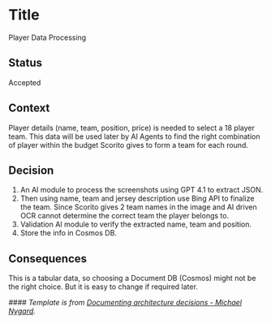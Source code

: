 # Title

Player Data Processing

## Status

Accepted

## Context

Player details (name, team, position, price) is needed to select a 18 player team. This data will be used later by AI Agents to find the right combination of player within the budget Scorito gives to form a team for each round.

## Decision

1. An AI module to process the screenshots using GPT 4.1 to extract JSON.
2. Then using name, team and jersey description use Bing API to finalize the team. Since Scorito gives 2 team names in the image and AI driven OCR cannot determine the correct team the player belongs to.
3. Validation AI module to verify the extracted name, team and position.
4. Store the info in Cosmos DB.

## Consequences

This is a tabular data, so choosing a Document DB (Cosmos) might not be the right choice. But it is easy to change if required later. 

*#### Template is from [Documenting architecture decisions - Michael Nygard](http://thinkrelevance.com/blog/2011/11/15/documenting-architecture-decisions).* 